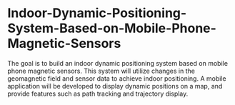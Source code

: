 # Indoor-Dynamic-Positioning-System-Based-on-Mobile-Phone-Magnetic-Sensors
The goal is to build an indoor dynamic positioning system based on  mobile phone magnetic sensors. This system will utilize changes in the  geomagnetic field and sensor data to achieve indoor positioning. A  mobile application will be developed to display dynamic positions on a  map, and provide features such as path tracking and trajectory display.       
